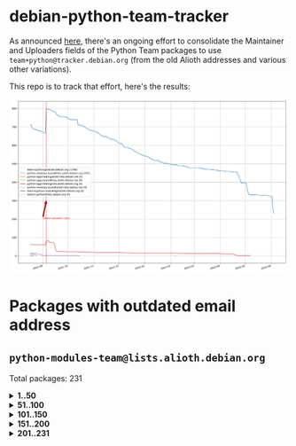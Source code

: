 # debian-python-team-tracker



As announced [here](https://lists.debian.org/debian-python/2021/08/msg00006.html), there's an ongoing effort to consolidate the Maintainer and Uploaders fields of the Python Team packages to use `team+python@tracker.debian.org` (from the old Alioth addresses and various other variations).



This repo is to track that effort, here's the results:



![Python team emails](images/python_team_emails.svg)


# Packages with outdated email address

## `python-modules-team@lists.alioth.debian.org`
Total packages: 231
<details>
<summary><b>1..50</b></summary>


| # | Package | Version |
| --- | --- | --- |
| 1 | [colorclass](https://tracker.debian.org/colorclass) | 2.2.0-2.2 |
| 2 | [cookiecutter](https://tracker.debian.org/cookiecutter) | 1.7.3-1 |
| 3 | [debiancontributors](https://tracker.debian.org/debiancontributors) | 0.7.8-2 |
| 4 | [devpi-common](https://tracker.debian.org/devpi-common) | 3.2.2-1.1 |
| 5 | [django-bitfield](https://tracker.debian.org/django-bitfield) | 1.9.6-2 |
| 6 | [django-hvad](https://tracker.debian.org/django-hvad) | 1.8.0-1.1 |
| 7 | [django-js-reverse](https://tracker.debian.org/django-js-reverse) | 0.7.3-1.1 |
| 8 | [django-nose](https://tracker.debian.org/django-nose) | 1.4.6-2.1 |
| 9 | [django-pipeline](https://tracker.debian.org/django-pipeline) | 1.6.14-3 |
| 10 | [dnsdiag](https://tracker.debian.org/dnsdiag) | 2.0.2-1 |
| 11 | [faker](https://tracker.debian.org/faker) | 0.9.3-0.1 |
| 12 | [fastchunking](https://tracker.debian.org/fastchunking) | 0.0.3-2 |
| 13 | [flask-api](https://tracker.debian.org/flask-api) | 1.1+dfsg-1.1 |
| 14 | [flask-ldapconn](https://tracker.debian.org/flask-ldapconn) | 0.7.2-1.1 |
| 15 | [flask-mail](https://tracker.debian.org/flask-mail) | 0.9.1+dfsg1-1.1 |
| 16 | [flask-script](https://tracker.debian.org/flask-script) | 2.0.6-2 |
| 17 | [hachoir](https://tracker.debian.org/hachoir) | 3.1.0+dfsg-3 |
| 18 | [kivy](https://tracker.debian.org/kivy) | 1.11.0-2 |
| 19 | [mockldap](https://tracker.debian.org/mockldap) | 0.3.0-4 |
| 20 | [networkx](https://tracker.debian.org/networkx) | 2.5+ds-2 |
| 21 | [okasha](https://tracker.debian.org/okasha) | 0.2.4-4 |
| 22 | [portio](https://tracker.debian.org/portio) | 0.5-4 |
| 23 | [power](https://tracker.debian.org/power) | 1.4+dfsg-4 |
| 24 | [pycallgraph](https://tracker.debian.org/pycallgraph) | 1.1.3-1.2 |
| 25 | [pydenticon](https://tracker.debian.org/pydenticon) | 0.3.1-2 |
| 26 | [pydle](https://tracker.debian.org/pydle) | 0.9.4-2 |
| 27 | [pyfg](https://tracker.debian.org/pyfg) | 0.50-2 |
| 28 | [pyinotify](https://tracker.debian.org/pyinotify) | 0.9.6-1.3 |
| 29 | [pyiosxr](https://tracker.debian.org/pyiosxr) | 0.52-1.1 |
| 30 | [pylibmc](https://tracker.debian.org/pylibmc) | 1.5.2-3 |
| 31 | [pynliner](https://tracker.debian.org/pynliner) | 0.8.0-2 |
| 32 | [pyopengl](https://tracker.debian.org/pyopengl) | 3.1.5+dfsg-1 |
| 33 | [pyprind](https://tracker.debian.org/pyprind) | 2.11.2-2 |
| 34 | [pysimplesoap](https://tracker.debian.org/pysimplesoap) | 1.16.2-3 |
| 35 | [pytds](https://tracker.debian.org/pytds) | 1.10.0-1 |
| 36 | [pytest-bdd](https://tracker.debian.org/pytest-bdd) | 3.2.1-1 |
| 37 | [pytest-runner](https://tracker.debian.org/pytest-runner) | 2.11.1-1.2 |
| 38 | [python-aioinflux](https://tracker.debian.org/python-aioinflux) | 0.9.0-2 |
| 39 | [python-base58](https://tracker.debian.org/python-base58) | 1.0.3-1.1 |
| 40 | [python-box](https://tracker.debian.org/python-box) | 3.4.6-2 |
| 41 | [python-click-log](https://tracker.debian.org/python-click-log) | 0.2.1-2 |
| 42 | [python-colour](https://tracker.debian.org/python-colour) | 0.1.5-2 |
| 43 | [python-consul](https://tracker.debian.org/python-consul) | 0.7.1-1.1 |
| 44 | [python-decorator](https://tracker.debian.org/python-decorator) | 4.4.2-2 |
| 45 | [python-demjson](https://tracker.debian.org/python-demjson) | 2.2.4-5 |
| 46 | [python-django-push-notifications](https://tracker.debian.org/python-django-push-notifications) | 1.4.1-1 |
| 47 | [python-django-simple-history](https://tracker.debian.org/python-django-simple-history) | 2.7.0-1.1 |
| 48 | [python-envs](https://tracker.debian.org/python-envs) | 1.2.6-1.1 |
| 49 | [python-etcd](https://tracker.debian.org/python-etcd) | 0.4.5-2 |
| 50 | [python-ewmh](https://tracker.debian.org/python-ewmh) | 0.1.6-2 |
</details>
<details>
<summary><b>51..100</b></summary>

| # | Package | Version |
| --- | --- | --- |
| 51 | [python-gflags](https://tracker.debian.org/python-gflags) | 1.5.1-7 |
| 52 | [python-hpilo](https://tracker.debian.org/python-hpilo) | 4.3-3 |
| 53 | [python-iniparse](https://tracker.debian.org/python-iniparse) | 0.4-3 |
| 54 | [python-ipfix](https://tracker.debian.org/python-ipfix) | 0.9.7-2 |
| 55 | [python-junit-xml](https://tracker.debian.org/python-junit-xml) | 1.9-1 |
| 56 | [python-kanboard](https://tracker.debian.org/python-kanboard) | 1.0.1-1.1 |
| 57 | [python-ldap](https://tracker.debian.org/python-ldap) | 3.2.0-4 |
| 58 | [python-libguess](https://tracker.debian.org/python-libguess) | 1.1-4 |
| 59 | [python-mailer](https://tracker.debian.org/python-mailer) | 0.8.1-4 |
| 60 | [python-mastodon](https://tracker.debian.org/python-mastodon) | 1.5.1-1 |
| 61 | [python-model-mommy](https://tracker.debian.org/python-model-mommy) | 1.6.0-2 |
| 62 | [python-multidict](https://tracker.debian.org/python-multidict) | 5.1.0-1 |
| 63 | [python-nine](https://tracker.debian.org/python-nine) | 1.1.0-1 |
| 64 | [python-noise](https://tracker.debian.org/python-noise) | 1.2.3-3 |
| 65 | [python-notify2](https://tracker.debian.org/python-notify2) | 0.3-4 |
| 66 | [python-ntlm-auth](https://tracker.debian.org/python-ntlm-auth) | 1.4.0-1 |
| 67 | [python-offtrac](https://tracker.debian.org/python-offtrac) | 0.1.0-2.1 |
| 68 | [python-openid-cla](https://tracker.debian.org/python-openid-cla) | 1.2-2 |
| 69 | [python-openid-teams](https://tracker.debian.org/python-openid-teams) | 1.2-2 |
| 70 | [python-openidc-client](https://tracker.debian.org/python-openidc-client) | 0.6.0-1.1 |
| 71 | [python-opentimestamps](https://tracker.debian.org/python-opentimestamps) | 0.4.1-1 |
| 72 | [python-padme](https://tracker.debian.org/python-padme) | 1.1.1-3 |
| 73 | [python-path-and-address](https://tracker.debian.org/python-path-and-address) | 2.0.1-2 |
| 74 | [python-pathtools](https://tracker.debian.org/python-pathtools) | 0.1.2-4 |
| 75 | [python-paypal](https://tracker.debian.org/python-paypal) | 1.2.5-3 |
| 76 | [python-peakutils](https://tracker.debian.org/python-peakutils) | 1.3.3+ds-2 |
| 77 | [python-pem](https://tracker.debian.org/python-pem) | 19.1.0-1 |
| 78 | [python-persistent](https://tracker.debian.org/python-persistent) | 4.6.4-0.2 |
| 79 | [python-pex](https://tracker.debian.org/python-pex) | 1.1.14-3.1 |
| 80 | [python-pgpdump](https://tracker.debian.org/python-pgpdump) | 1.5-2 |
| 81 | [python-pgspecial](https://tracker.debian.org/python-pgspecial) | 1.11.10+dfsg1-1 |
| 82 | [python-phonenumbers](https://tracker.debian.org/python-phonenumbers) | 8.12.1-1 |
| 83 | [python-picklable-itertools](https://tracker.debian.org/python-picklable-itertools) | 0.1.1-3 |
| 84 | [python-plaster](https://tracker.debian.org/python-plaster) | 1.0-2 |
| 85 | [python-plaster-pastedeploy](https://tracker.debian.org/python-plaster-pastedeploy) | 0.5-3 |
| 86 | [python-prctl](https://tracker.debian.org/python-prctl) | 1.7-2 |
| 87 | [python-preshed](https://tracker.debian.org/python-preshed) | 3.0.2-1 |
| 88 | [python-pretend](https://tracker.debian.org/python-pretend) | 1.0.9-1 |
| 89 | [python-prettylog](https://tracker.debian.org/python-prettylog) | 0.1.0-2 |
| 90 | [python-priority](https://tracker.debian.org/python-priority) | 1.3.0-3 |
| 91 | [python-progressbar](https://tracker.debian.org/python-progressbar) | 2.5-2 |
| 92 | [python-pskc](https://tracker.debian.org/python-pskc) | 1.1-3 |
| 93 | [python-py-zipkin](https://tracker.debian.org/python-py-zipkin) | 0.15.0-1.1 |
| 94 | [python-pyftpdlib](https://tracker.debian.org/python-pyftpdlib) | 1.5.4-2 |
| 95 | [python-pygerrit2](https://tracker.debian.org/python-pygerrit2) | 2.0.4-2 |
| 96 | [python-pypump](https://tracker.debian.org/python-pypump) | 0.7-3 |
| 97 | [python-pysnmp4-apps](https://tracker.debian.org/python-pysnmp4-apps) | 0.3.2-2.2 |
| 98 | [python-pysnmp4-mibs](https://tracker.debian.org/python-pysnmp4-mibs) | 0.1.3-3 |
| 99 | [python-pytest-benchmark](https://tracker.debian.org/python-pytest-benchmark) | 3.2.2-2 |
| 100 | [python-pyvmomi](https://tracker.debian.org/python-pyvmomi) | 6.7.1-3 |
</details>
<details>
<summary><b>101..150</b></summary>

| # | Package | Version |
| --- | --- | --- |
| 101 | [python-rarfile](https://tracker.debian.org/python-rarfile) | 3.1-1 |
| 102 | [python-ratelimiter](https://tracker.debian.org/python-ratelimiter) | 1.2.0.post0-1 |
| 103 | [python-redisearch-py](https://tracker.debian.org/python-redisearch-py) | 1.0.0-1 |
| 104 | [python-releases](https://tracker.debian.org/python-releases) | 1.6.3-1 |
| 105 | [python-repoze.lru](https://tracker.debian.org/python-repoze.lru) | 0.7-2 |
| 106 | [python-repoze.sphinx.autointerface](https://tracker.debian.org/python-repoze.sphinx.autointerface) | 0.8-0.2 |
| 107 | [python-repoze.tm2](https://tracker.debian.org/python-repoze.tm2) | 2.0-2 |
| 108 | [python-requests-ntlm](https://tracker.debian.org/python-requests-ntlm) | 1.1.0-1.1 |
| 109 | [python-requirements-detector](https://tracker.debian.org/python-requirements-detector) | 0.6-2 |
| 110 | [python-rpaths](https://tracker.debian.org/python-rpaths) | 0.13-1.1 |
| 111 | [python-rply](https://tracker.debian.org/python-rply) | 0.7.7-2 |
| 112 | [python-schedutils](https://tracker.debian.org/python-schedutils) | 0.6-2.1 |
| 113 | [python-schema](https://tracker.debian.org/python-schema) | 0.6.7-3 |
| 114 | [python-scp](https://tracker.debian.org/python-scp) | 0.13.0-2 |
| 115 | [python-scripttest](https://tracker.debian.org/python-scripttest) | 1.3-3 |
| 116 | [python-scruffy](https://tracker.debian.org/python-scruffy) | 0.3.3-2 |
| 117 | [python-sdnotify](https://tracker.debian.org/python-sdnotify) | 0.3.1-2 |
| 118 | [python-serverfiles](https://tracker.debian.org/python-serverfiles) | 0.3.0-1 |
| 119 | [python-service-identity](https://tracker.debian.org/python-service-identity) | 18.1.0-6 |
| 120 | [python-sexpdata](https://tracker.debian.org/python-sexpdata) | 0.0.3-2 |
| 121 | [python-shade](https://tracker.debian.org/python-shade) | 1.30.0-3 |
| 122 | [python-shellescape](https://tracker.debian.org/python-shellescape) | 3.4.1-4 |
| 123 | [python-simpy](https://tracker.debian.org/python-simpy) | 2.3.1+dfsg-2 |
| 124 | [python-simpy3](https://tracker.debian.org/python-simpy3) | 3.0.11-2 |
| 125 | [python-slimmer](https://tracker.debian.org/python-slimmer) | 0.1.30-8 |
| 126 | [python-slugify](https://tracker.debian.org/python-slugify) | 4.0.0-1 |
| 127 | [python-smstrade](https://tracker.debian.org/python-smstrade) | 0.2.4-6 |
| 128 | [python-socketpool](https://tracker.debian.org/python-socketpool) | 0.5.3-5 |
| 129 | [python-sphinx-issues](https://tracker.debian.org/python-sphinx-issues) | 1.2.0-2 |
| 130 | [python-spur](https://tracker.debian.org/python-spur) | 0.3.21-1 |
| 131 | [python-statsd](https://tracker.debian.org/python-statsd) | 3.3.0-2 |
| 132 | [python-stopit](https://tracker.debian.org/python-stopit) | 1.1.2-1 |
| 133 | [python-structlog](https://tracker.debian.org/python-structlog) | 20.1.0-1 |
| 134 | [python-sunlight](https://tracker.debian.org/python-sunlight) | 1.1.5-3 |
| 135 | [python-suntime](https://tracker.debian.org/python-suntime) | 1.2.5-2 |
| 136 | [python-tempita](https://tracker.debian.org/python-tempita) | 0.5.2-6 |
| 137 | [python-test-server](https://tracker.debian.org/python-test-server) | 0.0.27-2 |
| 138 | [python-testing.common.database](https://tracker.debian.org/python-testing.common.database) | 2.0.0-2 |
| 139 | [python-testing.mysqld](https://tracker.debian.org/python-testing.mysqld) | 1.4.0-4 |
| 140 | [python-testing.postgresql](https://tracker.debian.org/python-testing.postgresql) | 1.3.0-2 |
| 141 | [python-thriftpy](https://tracker.debian.org/python-thriftpy) | 0.3.9+ds1-1 |
| 142 | [python-tinycss](https://tracker.debian.org/python-tinycss) | 0.4-3 |
| 143 | [python-tktreectrl](https://tracker.debian.org/python-tktreectrl) | 2.0.2-3 |
| 144 | [python-translationstring](https://tracker.debian.org/python-translationstring) | 1.4-1 |
| 145 | [python-twitter](https://tracker.debian.org/python-twitter) | 3.3-2 |
| 146 | [python-typeguard](https://tracker.debian.org/python-typeguard) | 2.2.2-1.1 |
| 147 | [python-udatetime](https://tracker.debian.org/python-udatetime) | 0.0.16-4 |
| 148 | [python-unicodecsv](https://tracker.debian.org/python-unicodecsv) | 0.14.1-2 |
| 149 | [python-urlobject](https://tracker.debian.org/python-urlobject) | 2.4.3-3 |
| 150 | [python-urwidtrees](https://tracker.debian.org/python-urwidtrees) | 1.0.3.dev0-1 |
</details>
<details>
<summary><b>151..200</b></summary>

| # | Package | Version |
| --- | --- | --- |
| 151 | [python-utils](https://tracker.debian.org/python-utils) | 2.3.0-2 |
| 152 | [python-vagrant](https://tracker.debian.org/python-vagrant) | 0.5.15-3 |
| 153 | [python-venusian](https://tracker.debian.org/python-venusian) | 3.0.0-1 |
| 154 | [python-vobject](https://tracker.debian.org/python-vobject) | 0.9.6.1-0.2 |
| 155 | [python-webob](https://tracker.debian.org/python-webob) | 1:1.8.6-1.1 |
| 156 | [python-wget](https://tracker.debian.org/python-wget) | 3.2-3 |
| 157 | [python-wheezy.template](https://tracker.debian.org/python-wheezy.template) | 0.1.167-2 |
| 158 | [python-whoosh](https://tracker.debian.org/python-whoosh) | 2.7.4+git6-g9134ad92-5 |
| 159 | [python-wither](https://tracker.debian.org/python-wither) | 1.1-2 |
| 160 | [python-wsgilog](https://tracker.debian.org/python-wsgilog) | 0.3.1-3 |
| 161 | [python-yaswfp](https://tracker.debian.org/python-yaswfp) | 0.9.3-1.1 |
| 162 | [python-zc.customdoctests](https://tracker.debian.org/python-zc.customdoctests) | 1.0.1-2 |
| 163 | [python-zipp](https://tracker.debian.org/python-zipp) | 1.0.0-3 |
| 164 | [python-zxcvbn](https://tracker.debian.org/python-zxcvbn) | 4.4.28-2 |
| 165 | [python3-proselint](https://tracker.debian.org/python3-proselint) | 0.10.2-2 |
| 166 | [pythondialog](https://tracker.debian.org/pythondialog) | 3.5.1-1 |
| 167 | [pytoml](https://tracker.debian.org/pytoml) | 0.1.21-1 |
| 168 | [pyuca](https://tracker.debian.org/pyuca) | 1.2-2 |
| 169 | [pyutilib](https://tracker.debian.org/pyutilib) | 5.8.0-1 |
| 170 | [pywavelets](https://tracker.debian.org/pywavelets) | 1.1.1-1 |
| 171 | [pywinrm](https://tracker.debian.org/pywinrm) | 0.3.0-2 |
| 172 | [quark-sphinx-theme](https://tracker.debian.org/quark-sphinx-theme) | 0.5.1-2 |
| 173 | [redis-py-cluster](https://tracker.debian.org/redis-py-cluster) | 2.0.0-1 |
| 174 | [reparser](https://tracker.debian.org/reparser) | 1.4.3-1 |
| 175 | [requests-aws](https://tracker.debian.org/requests-aws) | 0.1.5-2 |
| 176 | [ripe-atlas-cousteau](https://tracker.debian.org/ripe-atlas-cousteau) | 1.4.2-3 |
| 177 | [ripe-atlas-sagan](https://tracker.debian.org/ripe-atlas-sagan) | 1.2.2-2 |
| 178 | [robot-detection](https://tracker.debian.org/robot-detection) | 0.4.0-2 |
| 179 | [routes](https://tracker.debian.org/routes) | 2.5.1-1 |
| 180 | [sgmllib3k](https://tracker.debian.org/sgmllib3k) | 1.0.0-3 |
| 181 | [simplegeneric](https://tracker.debian.org/simplegeneric) | 0.8.1-3 |
| 182 | [singledispatch](https://tracker.debian.org/singledispatch) | 3.4.0.3-3 |
| 183 | [sireader](https://tracker.debian.org/sireader) | 1.1.1-2 |
| 184 | [sleekxmpp](https://tracker.debian.org/sleekxmpp) | 1.3.3-6 |
| 185 | [slimit](https://tracker.debian.org/slimit) | 0.8.1-4 |
| 186 | [smartypants](https://tracker.debian.org/smartypants) | 2.0.0-2 |
| 187 | [sortedcontainers](https://tracker.debian.org/sortedcontainers) | 2.1.0-2 |
| 188 | [speaklater](https://tracker.debian.org/speaklater) | 1.3-5 |
| 189 | [sphinx](https://tracker.debian.org/sphinx) | 1.8.5-3 |
| 190 | [sphinx](https://tracker.debian.org/sphinx) | 1.8.5-4 |
| 191 | [sphinx](https://tracker.debian.org/sphinx) | 1.8.5-5 |
| 192 | [sphinx](https://tracker.debian.org/sphinx) | 2.4.3-4 |
| 193 | [sphinx-autorun](https://tracker.debian.org/sphinx-autorun) | 1.1.0-3.1 |
| 194 | [sphinx-celery](https://tracker.debian.org/sphinx-celery) | 2.0.0-1 |
| 195 | [sphinx-intl](https://tracker.debian.org/sphinx-intl) | 2.0.1-2 |
| 196 | [sphinxcontrib-doxylink](https://tracker.debian.org/sphinxcontrib-doxylink) | 1.5-1 |
| 197 | [sphinxcontrib-log-cabinet](https://tracker.debian.org/sphinxcontrib-log-cabinet) | 1.0.1-2 |
| 198 | [sphinxcontrib-qthelp](https://tracker.debian.org/sphinxcontrib-qthelp) | 1.0.3-2 |
| 199 | [sphinxcontrib-rubydomain](https://tracker.debian.org/sphinxcontrib-rubydomain) | 0.1~dev-20100804-2 |
| 200 | [sphinxcontrib-websupport](https://tracker.debian.org/sphinxcontrib-websupport) | 1.2.4-1 |
</details>
<details>
<summary><b>201..231</b></summary>

| # | Package | Version |
| --- | --- | --- |
| 201 | [sphinxtesters](https://tracker.debian.org/sphinxtesters) | 0.2.3-1 |
| 202 | [sshpubkeys](https://tracker.debian.org/sshpubkeys) | 3.1.0-2.1 |
| 203 | [sshtunnel](https://tracker.debian.org/sshtunnel) | 0.1.4-2 |
| 204 | [stardicter](https://tracker.debian.org/stardicter) | 1.2-1 |
| 205 | [straight.plugin](https://tracker.debian.org/straight.plugin) | 1.4.1-3 |
| 206 | [stsci.distutils](https://tracker.debian.org/stsci.distutils) | 0.3.7-5 |
| 207 | [tagpy](https://tracker.debian.org/tagpy) | 2013.1-7 |
| 208 | [terminaltables](https://tracker.debian.org/terminaltables) | 3.1.0-3 |
| 209 | [texext](https://tracker.debian.org/texext) | 0.6.6-2 |
| 210 | [tinydb](https://tracker.debian.org/tinydb) | 3.15.2-2 |
| 211 | [translation-finder](https://tracker.debian.org/translation-finder) | 1.0-1 |
| 212 | [transmissionrpc](https://tracker.debian.org/transmissionrpc) | 0.11-4 |
| 213 | [txws](https://tracker.debian.org/txws) | 0.9.1-4 |
| 214 | [txzmq](https://tracker.debian.org/txzmq) | 0.8.0-2 |
| 215 | [typogrify](https://tracker.debian.org/typogrify) | 1:2.0.7-2 |
| 216 | [u-msgpack-python](https://tracker.debian.org/u-msgpack-python) | 2.3.0-2 |
| 217 | [vim-autopep8](https://tracker.debian.org/vim-autopep8) | 1.2.0-2 |
| 218 | [vsts-cd-manager](https://tracker.debian.org/vsts-cd-manager) | 1.0.2-3 |
| 219 | [wchartype](https://tracker.debian.org/wchartype) | 0.1-2 |
| 220 | [webpy](https://tracker.debian.org/webpy) | 1:0.61-1 |
| 221 | [whichcraft](https://tracker.debian.org/whichcraft) | 0.4.1-2 |
| 222 | [wikitrans](https://tracker.debian.org/wikitrans) | 1.3-1 |
| 223 | [willow](https://tracker.debian.org/willow) | 1.4-1 |
| 224 | [wlc](https://tracker.debian.org/wlc) | 1.2-1 |
| 225 | [wokkel](https://tracker.debian.org/wokkel) | 18.0.0-3.1 |
| 226 | [wsgiproxy2](https://tracker.debian.org/wsgiproxy2) | 0.4.5-1.1 |
| 227 | [wtf-peewee](https://tracker.debian.org/wtf-peewee) | 3.0.0+dfsg-2 |
| 228 | [wtforms](https://tracker.debian.org/wtforms) | 2.2.1-2 |
| 229 | [xlwt](https://tracker.debian.org/xlwt) | 1.3.0-3 |
| 230 | [zc.lockfile](https://tracker.debian.org/zc.lockfile) | 2.0-1 |
| 231 | [zict](https://tracker.debian.org/zict) | 2.0.0-1 |
</details>
